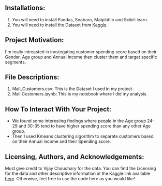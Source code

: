 ## Installations:
  1. You will need to install Pandas, Seaborn, Matplotlib and Scikit-learn.
  2. You will need to install the Dataset from [Kaggle](https://www.kaggle.com/vjchoudhary7/customer-segmentation-tutorial-in-python).

## Project Motivation:
   I'm really intreasted in invstegating customer spending score based on their Gender, Age group and Annual income then cluster them and target specific segments.
  
## File Descriptions:
  1. Mall_Customers.csv: This is the Dataset I used in my project .
  2. Mall Customers.ipynb: This is my notebook where I did my analysis.

## How To Interact With Your Project:
  - We found some interesting findings where people in the Age group 24-29 and 30-35 tend to have higher spending score than any other Age group.
  - Then I used Kmeans clustering algorithm to separate customers based on their Annual income and their Spending score. 
  
## Licensing, Authors, and Acknowledgements:
Must give credit to Vijay Choudhary for the data. You can find the Licensing for the data and other descriptive information at the Kaggle link available [here](https://www.kaggle.com/vjchoudhary7/customer-segmentation-tutorial-in-python). Otherwise, feel free to use the code here as you would like!
  
